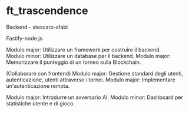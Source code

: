 # ft_trascendence

Backend - stescaro-sfabi

Fastify-node.js

Modulo major: Utilizzare un framework per costruire il backend.  
Modulo minor: Utilizzare un database per il backend.
Modulo major: Memorizzare il punteggio di un torneo sulla Blockchain.  


(Collaborare con frontend)
Modulo major: Gestione standard degli utenti, autenticazione, utenti attraverso i tornei.
Modulo major: Implementare un'autenticazione remota.

Modulo major: Introdurre un avversario AI.
Modulo minor: Dashboard per statistiche utente e di gioco.

